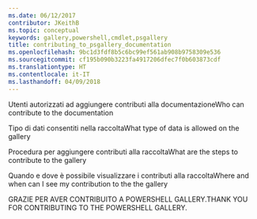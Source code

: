 ```yaml
---
ms.date: 06/12/2017
contributor: JKeithB
ms.topic: conceptual
keywords: gallery,powershell,cmdlet,psgallery
title: contributing_to_psgallery_documentation
ms.openlocfilehash: 9bc1d3fdf8b5c6bc99ef561ab908b9758309e536
ms.sourcegitcommit: cf195b090b3223fa4917206dfec7f0b603873cdf
ms.translationtype: HT
ms.contentlocale: it-IT
ms.lasthandoff: 04/09/2018
---
```

<span data-ttu-id="7a193-103">Utenti autorizzati ad aggiungere contributi alla documentazione</span><span class="sxs-lookup"><span data-stu-id="7a193-103">Who can contribute to the documentation</span></span>

<span data-ttu-id="7a193-104">Tipo di dati consentiti nella raccolta</span><span class="sxs-lookup"><span data-stu-id="7a193-104">What type of data is allowed on the gallery</span></span>

<span data-ttu-id="7a193-105">Procedura per aggiungere contributi alla raccolta</span><span class="sxs-lookup"><span data-stu-id="7a193-105">What are the steps to contribute to the gallery</span></span>

<span data-ttu-id="7a193-106">Quando e dove è possibile visualizzare i contributi alla raccolta</span><span class="sxs-lookup"><span data-stu-id="7a193-106">Where and when can I see my contribution to the the gallery</span></span>

<span data-ttu-id="7a193-107">GRAZIE PER AVER CONTRIBUITO A POWERSHELL GALLERY.</span><span class="sxs-lookup"><span data-stu-id="7a193-107">THANK YOU FOR CONTRIBUTING TO THE POWERSHELL GALLERY.</span></span>